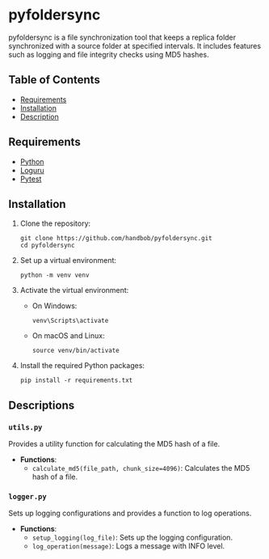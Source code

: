 # pyfoldersync

pyfoldersync is a file synchronization tool that keeps a replica folder synchronized with a source folder at specified intervals. It includes features such as logging and file integrity checks using MD5 hashes.

## Table of Contents

- [Requirements](#requirements)
- [Installation](#installation)
- [Description](#descriptions)

## Requirements

- [Python](https://www.python.org/)
- [Loguru](https://loguru.readthedocs.io/en/stable/)
- [Pytest](https://docs.pytest.org/en/stable/)

## Installation

1. Clone the repository:
    ```
    git clone https://github.com/handbob/pyfoldersync.git
    cd pyfoldersync
    ```

2. Set up a virtual environment:
    ```
    python -m venv venv
    ```

3. Activate the virtual environment:

    - On Windows:
      ```
      venv\Scripts\activate
      ```
    - On macOS and Linux:
      ```
      source venv/bin/activate
      ```

4. Install the required Python packages:
    ```
    pip install -r requirements.txt
    ```

## Descriptions

### `utils.py`

Provides a utility function for calculating the MD5 hash of a file.

- **Functions**:
  - `calculate_md5(file_path, chunk_size=4096)`: Calculates the MD5 hash of a file.

### `logger.py`

Sets up logging configurations and provides a function to log operations.

- **Functions**:
  - `setup_logging(log_file)`: Sets up the logging configuration.
  - `log_operation(message)`: Logs a message with INFO level.